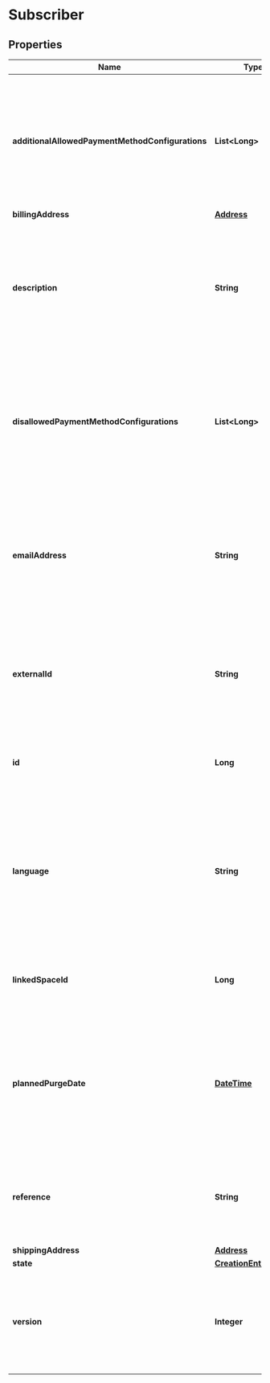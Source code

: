 
# Subscriber

## Properties
Name | Type | Description | Notes
------------ | ------------- | ------------- | -------------
**additionalAllowedPaymentMethodConfigurations** | **List&lt;Long&gt;** | Those payment methods which are allowed additionally will be available even when the product does not allow those methods. |  [optional]
**billingAddress** | [**Address**](Address.md) |  |  [optional]
**description** | **String** | The subscriber description can be used to add a description to the subscriber. This is used in the back office to identify the subscriber. |  [optional]
**disallowedPaymentMethodConfigurations** | **List&lt;Long&gt;** | Those payment methods which are disallowed will not be available to the subscriber even if the product allows those methods. |  [optional]
**emailAddress** | **String** | The email address is used to communicate with the subscriber. There can be only one subscriber per space with the same email address. |  [optional]
**externalId** | **String** | The external id helps to identify the entity and a subsequent creation of an entity with the same ID will not create a new entity. |  [optional]
**id** | **Long** | The ID is the primary key of the entity. The ID identifies the entity uniquely. |  [optional]
**language** | **String** | The subscriber language determines the language which is used to communicate with the subscriber in emails and documents (e.g. invoices). |  [optional]
**linkedSpaceId** | **Long** | The linked space id holds the ID of the space to which the entity belongs to. |  [optional]
**plannedPurgeDate** | [**DateTime**](DateTime.md) | The planned purge date indicates when the entity is permanently removed. When the date is null the entity is not planned to be removed. |  [optional]
**reference** | **String** | The subscriber reference identifies the subscriber in administrative interfaces (e.g. customer id). |  [optional]
**shippingAddress** | [**Address**](Address.md) |  |  [optional]
**state** | [**CreationEntityState**](CreationEntityState.md) |  |  [optional]
**version** | **Integer** | The version number indicates the version of the entity. The version is incremented whenever the entity is changed. |  [optional]



